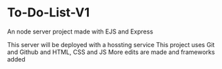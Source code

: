 # To-Do-List-V1
An node server project made with EJS and Express 

This server will be deployed with a hossting service
This project uses Git and Github and HTML, CSS and JS
More edits are made and frameworks added

